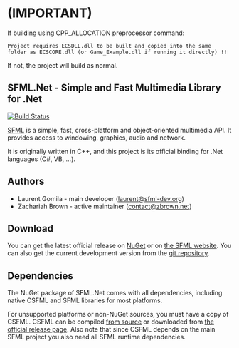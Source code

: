 # (IMPORTANT) 

If building using CPP_ALLOCATION preprocessor command:

    Project requires ECSDLL.dll to be built and copied into the same folder as ECSCORE.dll (or Game_Example.dll if running it directly) !!

If not, the project will build as normal.

## SFML.Net - Simple and Fast Multimedia Library for .Net

[![Build Status](https://travis-ci.org/SFML/SFML.Net.svg?branch=master)](https://travis-ci.org/SFML/SFML.Net)

[SFML](https://www.sfml-dev.org) is a simple, fast, cross-platform and object-oriented multimedia API. It provides access to windowing,
graphics, audio and network.

It is originally written in C++, and this project is its official binding for .Net languages (C#, VB, ...).

## Authors

* Laurent Gomila - main developer (laurent@sfml-dev.org)
* Zachariah Brown - active maintainer (contact@zbrown.net)

## Download

You can get the latest official release on [NuGet](https://www.nuget.org/packages/SFML.Net/) or on [the
SFML website](https://www.sfml-dev.org/download/sfml.net).
You can also get the current development version from the [git repository](https://github.com/SFML/SFML.Net).

## Dependencies

The NuGet package of SFML.Net comes with all dependencies, including native CSFML
and SFML libraries for most platforms.

For unsupported platforms or non-NuGet sources, you must have a copy of CSFML. CSFML can be compiled [from
source](https://github.com/SFML/CSFML/) or downloaded from [the official release
page](https://www.sfml-dev.org/download/csfml/). Also note that since CSFML depends on
the main SFML project you also need all SFML runtime dependencies.
